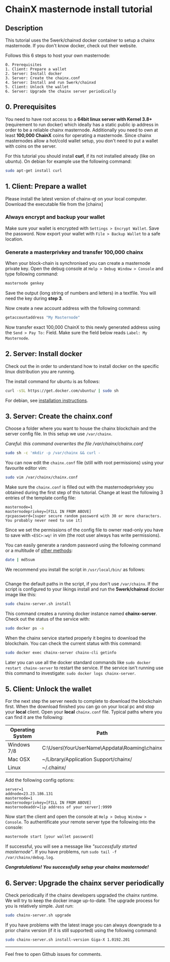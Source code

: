 # ChainX masternode install tutorial

## Description

This tutorial uses the 5werk/chainxd docker container to setup a chainx masternode. If you don't know docker, check out their website.

Follows this 6 steps to host your own masternode:

    0. Prerequisites
    1. Client: Prepare a wallet
    2. Server: Install docker
    3. Server: Create the chainx.conf
    4. Server: Install and run 5werk/chainxd
    5. Client: Unlock the wallet
    6. Server: Upgrade the chainx server periodically

## 0. Prerequisites
You need to have root access to a **64bit linux server with Kernel 3.8+** (requirement to run docker) which ideally has a static public ip address in order to be a reliable chainx masternode.
Additionally you need to own at least **100,000 ChainX** coins for operating a masternode. Since chainx masternodes allow a hot/cold wallet setup, you don't need to put a wallet with coins on the server.

For this tutorial you should install **curl**, if its not installed already (like on ubuntu). On debian for example use the following command:
```bash
sudo apt-get install curl
```

## 1. Client: Prepare a wallet
Please install the latest version of chainx-qt on your local computer. Download the executable file from the [chainx]
### Always encrypt and backup your wallet
Make sure your wallet is encrypted with `Settings > Encrypt Wallet`.
Save the password. Now export your wallet with `File > Backup Wallet` to
a safe location.

### Generate a masterprivkey and transfer 100,000 chainx
When your block-chain is synchronised you can create a masternode private key. Open the debug console at `Help > Debug Window > Console` and type following command:

```bash
masternode genkey
```

Save the output (long string of numbers and letters) in a textfile. You will need the key during **step 3**.

Now create a new account address with the following command:
```bash
getaccountaddress "My Masternode"
```
Now transfer exact 100,000 ChainX to this newly generated address using the `Send > Pay To:` Field. Make sure the field below reads `Label: My Masternode`.

## 2. Server: Install docker
Check out the in order to understand how to install docker on the specific linux distribution you are running.

The install command for ubuntu is as follows:

```bash
curl -sSL https://get.docker.com/ubuntu/ | sudo sh
```

For debian, see [installation instructions](https://docs.docker.com/installation/debian/).

## 3. Server: Create the chainx.conf
Choose a folder where you want to house the chainx blockchain and the server config file. In this setup we use `/var/chainx`.

*Careful: this command overwrites the file /var/chainx/chainx.conf*

```bash
sudo sh -c 'mkdir -p /var/chainx && curl -
```

You can now edit the `chainx.conf` file (still with root permissions) using your favourite editor vim:
```bash
sudo vim /var/chainx/chainx.conf
```

Make sure the `chainx.conf` is filled out with the masternodeprivkey you obtained during the first step of this tutorial. Change at least the following 3 entries of the template config file:

```config
masternode=1
masternodeprivkey=[FILL IN FROM ABOVE]
rpcpassword=[super secure random password with 30 or more characters. You probably never need to use it]
```

Since we set the permissions of the config file to owner read-only you have to save with
`<ESC>:wq!` in vim (the root user always has write permissions).

You can easily generate a random password using the following
command or a multitude of [other methods](http://www.howtogeek.com/howto/30184/10-ways-to-generate-a-random-password-from-the-command-line/):
```bash
date | md5sum
```
 We recommend you install the script in `/usr/local/bin/` as follows:

```bash
```

Change the default paths in the script, if you don't use `/var/chainx`. If the script is configured to your likings install and run the **5werk/chainxd** docker image like this:
```bash
sudo chainx-server.sh install
```
This command creates a running docker instance named **chainx-server**. Check out the status of the service with:

```bash
sudo docker ps -a
```

When the chainx service started properly it begins to download the blockchain. You can check the current status with this command:

```bash
sudo docker exec chainx-server chainx-cli getinfo
```

Later you can use all the docker standard commands like `sudo docker restart chainx-server` to restart the service. If the service isn't running use this command to investigate: `sudo docker logs chainx-server`.

## 5. Client: Unlock the wallet

For the next step the server needs to complete to download the blockchain first. When the download finished you can go on your local pc and stop your **local** client. Open your **local** `chainx.conf` file. Typical paths where you can find it are the following:

Operating System  |Path                                          |
------------------|----------------------------------------------|
Windows 7/8       |C:\Users\YourUserName\Appdata\Roaming\chainx  |
Mac OSX           |~/Library/Application Support/chainx/           |
Linux             |~/.chainx/                                      |

Add the following config options:
```config
server=1
addnode=23.23.186.131
masternode=1
masternodeprivkey=[FILL IN FROM ABOVE]
masternodeaddr=[ip address of your server]:9999
```

Now start the client and open the console at `Help > Debug Window > Console`. To authentificate your remote server type the following into the console:
```bash
masternode start [your wallet password]
```
If successful, you will see a message like *"successfully started masternode"*. If you have problems, run `sudo tail -f /var/chainx/debug.log`.

***Congratulations! You successfully setup your chainx masternode!***

## 6. Server: Upgrade the chainx server periodically
Check periodically if the chainx developers upgraded the chainx runtime. We will try to keep the docker image up-to-date. The upgrade process for you is relatively simple. Just run:

```bash
sudo chainx-server.sh upgrade
```

If you have problems with the latest image you can always downgrade to a prior chainx version (if it is still supported) using the following command:
```bash
sudo chainx-server.sh install-version Giga-X 1.0192.201
```
* * *
Feel free to open Github issues for comments.

